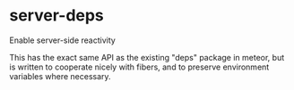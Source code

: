 server-deps
=====================

Enable server-side reactivity

This has the exact same API as the existing "deps" package in meteor, but is
written to cooperate nicely with fibers, and to preserve environment variables
where necessary.
